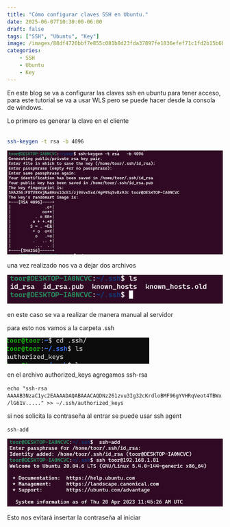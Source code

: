```yaml
---
title: "Cómo configurar claves SSH en Ubuntu."
date: 2025-06-07T10:30:00-06:00
draft: false
tags: ["SSH", "Ubuntu", "Key"]
image: /images/88df4720bbf7e855c081b8d23fda37897fe1836efef71c1fd2b15b6b0820eb35119d74f3026d2a4df073b83cdcf272dc0291cc6c51bcdbfa1fb2a2dfe36c55ad.png
categories:
    - SSH
    - Ubuntu
    - Key
---
```


En este blog se va a configurar las claves ssh en ubuntu para tener acceso, para este tutorial se va a usar WLS pero se puede hacer desde la consola de windows.

Lo primero es generar la clave en el cliente 


```bash

ssh-keygen -t rsa -b 4096

```
![Name](/images/4453e150749562141c9ef23723bfb2bfa8d74b6cec46ebe3321a8c65f80897adc5a8a65f8f9dbaf20fa82cb189f0d28e22bb94b6b74863935f02303d8b4729dd.png)

una vez realizado nos va a dejar dos archivos 

![Name](/images/9047ace5e67eba2bb94d5868f11716c691e45154a412868904c14052224c79d0e3d06ddf7ee8d9802652f37eff869f5662d70ce0364f4c335b964511871644c8.png)

en este caso se va a realizar de manera manual al servidor 

para esto nos vamos a  la carpeta .ssh 

![Name](/images/736b449fbcaf98bb21935f0a2e4f3749ead672c868921dbf83ccea7561a8ed27f35c2efcd43d63af9b91e81299be4645a57b312eb76b6260c21e61d7d9ed63f1.png)

en el archivo authorized_keys agregamos ssh-rsa

`
echo "ssh-rsa AAAAB3NzaC1yc2EAAAADAQABAAACAQDNz261zvu3Ig32cKrdloBMF96gYVHRqVeot4TBWx/lG61V....." >> ~/.ssh/authorized_keys
`

si nos solicita la contraseña al entrar se puede usar ssh agent 

`
 ssh-add
`

![Name](/images/88df4720bbf7e855c081b8d23fda37897fe1836efef71c1fd2b15b6b0820eb35119d74f3026d2a4df073b83cdcf272dc0291cc6c51bcdbfa1fb2a2dfe36c55ad.png)

Esto nos evitará insertar la contraseña al iniciar 